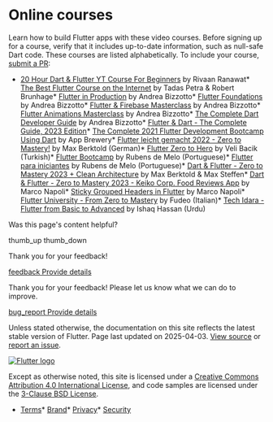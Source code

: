 Online courses
==============

Learn how to build Flutter apps with these video courses. Before signing up for a course, verify that it includes up-to-date information, such as null-safe Dart code. These courses are listed alphabetically. To include your course, [submit a PR](https://github.com/flutter/website/pulls):

* [20 Hour Dart & Flutter YT Course For Beginners](https://youtu.be/CzRQ9mnmh44) by Rivaan Ranawat* [The Best Flutter Course on the Internet](https://www.hungrimind.com/learn/flutter) by Tadas Petra & Robert Brunhage* [Flutter in Production](https://codewithandrea.com/courses/flutter-in-production/) by Andrea Bizzotto* [Flutter Foundations](https://codewithandrea.com/courses/flutter-foundations/) by Andrea Bizzotto* [Flutter & Firebase Masterclass](https://codewithandrea.com/courses/flutter-firebase-masterclass/) by Andrea Bizzotto* [Flutter Animations Masterclass](https://codewithandrea.com/courses/flutter-animations-masterclass/) by Andrea Bizzotto* [The Complete Dart Developer Guide](https://codewithandrea.com/courses/complete-dart-guide/) by Andrea Bizzotto* [Flutter & Dart - The Complete Guide, 2023 Edition](https://www.udemy.com/course/learn-flutter-dart-to-build-ios-android-apps/)* [The Complete 2021 Flutter Development Bootcamp Using Dart](https://www.appbrewery.co/p/flutter-development-bootcamp-with-dart/) by App Brewery* [Flutter leicht gemacht 2022 - Zero to Mastery!](https://www.udemy.com/course/dart-flutter-leicht-gemacht/) by Max Berktold (German)* [Flutter Zero to Hero](https://www.youtube.com/playlist?list=PL1k5oWAuBhgXdw1BbxVGxxWRmkGB1C11l) by Veli Bacik (Turkish)* [Flutter Bootcamp](https://flutterbootcamp.com.br) by Rubens de Melo (Portuguese)* [Flutter para iniciantes](https://www.youtube.com/playlist?list=PLS4cqF1_X2syzBpkoSwtmKoREgnp1MhTn) by Rubens de Melo (Portuguese)* [Dart & Flutter - Zero to Mastery 2023 + Clean Architecture](https://www.udemy.com/course/flutter-made-easy-zero-to-mastery/?referralCode=CCBFCD16CC71F359EE3C) by Max Berktold & Max Steffen* [Dart & Flutter - Zero to Mastery 2023 - Keiko Corp. Food Reviews App](https://academy.zerotomastery.io/courses/2092303/lectures/47623876) by Marco Napoli* [Sticky Grouped Headers in Flutter](https://academy.droidcon.com/course/sticky-grouped-headers-in-flutter) by Marco Napoli* [Flutter University - From Zero to Mastery](https://www.fudeo.it/?utm_source=flutter_dev) by Fudeo (Italian)* [Tech Idara - Flutter from Basic to Advanced](https://www.youtube.com/playlist?list=PLX97VxArfzkmXeUqUxeKW7XS8oYraH7A5) by Ishaq Hassan (Urdu)

Was this page's content helpful?

thumb\_up thumb\_down

Thank you for your feedback!

 [feedback Provide details](https://github.com/flutter/website/issues/new?template=1_page_issue.yml&&page-url=https://docs.flutter.dev/resources/courses/&page-source=https://github.com/flutter/website/tree/main/src/content/resources/courses.md)

Thank you for your feedback! Please let us know what we can do to improve.

 [bug\_report Provide details](https://github.com/flutter/website/issues/new?template=1_page_issue.yml&&page-url=https://docs.flutter.dev/resources/courses/&page-source=https://github.com/flutter/website/tree/main/src/content/resources/courses.md)

Unless stated otherwise, the documentation on this site reflects the latest stable version of Flutter. Page last updated on 2025-04-03. [View source](https://github.com/flutter/website/tree/main/src/content/resources/courses.md) or [report an issue](https://github.com/flutter/website/issues/new?template=1_page_issue.yml&&page-url=https://docs.flutter.dev/resources/courses/&page-source=https://github.com/flutter/website/tree/main/src/content/resources/courses.md "Report an issue with this page").

[![Flutter logo](/assets/images/branding/flutter/logo+text/horizontal/white.svg)](https://flutter.dev)

Except as otherwise noted, this site is licensed under a [Creative Commons Attribution 4.0 International License](https://creativecommons.org/licenses/by/4.0/), and code samples are licensed under the [3-Clause BSD License](https://opensource.org/licenses/BSD-3-Clause).

* [Terms](/tos "Terms of use")* [Brand](/brand "Brand usage guidelines")* [Privacy](https://policies.google.com/privacy "Privacy policy")* [Security](/security "Security philosophy and practices")

   